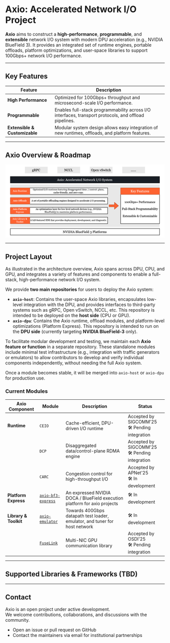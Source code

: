 # Axio: Accelerated Network I/O Project

**Axio** aims to construct a **high-performance**, **programmable**, and **extensible** network I/O system with modern DPU acceleration (e.g., NVIDIA BlueField 3). 
It provides an integrated set of runtime engines, portable offloads, platform optimizations, and user-space libraries to support 100Gbps+ network I/O performance.

---

## Key Features

| Feature | Description |
|---------|-------------|
| **High Performance** | Optimized for 100Gbps+ throughput and microsecond-scale I/O performance. |
| **Programmable** | Enables full-stack programmability across I/O interfaces, transport protocols, and offload pipelines. |
| **Extensible & Customizable** | Modular system design allows easy integration of new runtimes, offloads, and platform features. |

---

## Axio Overview & Roadmap
![Roadmap of Axio Project](./axio_overview_0430_2025.png)

---

## Project Layout 
As illustrated in the architecture overview, Axio spans across DPU, CPU, and GPU, and integrates a variety of features and components to enable a full-stack, high-performance network I/O system.

We provide **two main repositories** for users to deploy the Axio system:
- **`axio-host`**: Contains the user-space Axio libraries, encapsulates low-level integration with the DPU, and provides interfaces to third-party systems such as gRPC, Open vSwitch, NCCL, etc. This repository is intended to be deployed on the **host side** (CPU or GPU).
- **`axio-dpu`**: Contains the Axio runtime, offload modules, and platform-level optimizations (Platform Express). This repository is intended to run on the **DPU side** (currently targeting **NVIDIA BlueField-3** only).

To facilitate modular development and testing, we maintain each **Axio feature or function** in a separate repository. These standalone modules include minimal test infrastructure (e.g., integration with traffic generators or emulators) to allow contributors to develop and verify individual components independently, without needing the full Axio system.

Once a module becomes stable, it will be merged into `axio-host` or `axio-dpu` for production use.

### Current Modules

| Axio Component         | Module        | Description                                               | Status                                     |
|------------------------|---------------|-----------------------------------------------------------|--------------------------------------------|
| **Runtime**            | `CEIO`        | Cache-efficient, DPU-driven I/O runtime                   | Accepted by SIGCOMM'25<br>🛠️ Pending integration |
|                        | `DCP`         | Disaggregated data/control-plane RDMA engine              | Accepted by SIGCOMM'25<br>🛠️ Pending integration |
|                        | `CARC`        | Congestion control for high-throughput I/O                | Accepted by APNet'25<br>🛠️ In development        |
| **Platform Express**   | [`axio-bf3-express`](https://github.com/axio-project/axio-bf3-express)| An expressed NVIDIA DOCA / BlueField execution platform for axio projects   | 🛠️ In development          |
| **Library & Toolkit**  | [`axio-emulator`](https://github.com/axio-project/axio-emulator)| Towards 400Gbps datapath test loader, emulator, and tuner for host network     | 🛠️ In development          |
|                        | [`FuseLink`](https://github.com/axio-project/FuseLink)     | Multi-NIC GPU communication library                      | Accepted by OSDI'25<br>🛠️ Pending integration    |


---

## Supported Libraries & Frameworks (TBD)

---

## Contact

Axio is an open project under active development.  
We welcome contributions, collaborations, and discussions with the community.

- Open an issue or pull request on GitHub
- Contact the maintainers via email for institutional partnerships
